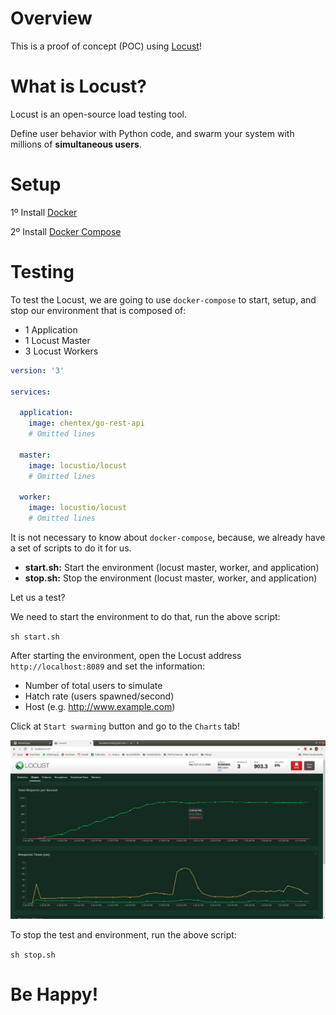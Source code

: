 # Overview

This is a proof of concept (POC) using [Locust](https://locust.io)!

# What is Locust?

Locust is an open-source load testing tool. 

Define user behavior with Python code, and swarm your system with millions of **simultaneous users**.

# Setup

1º Install [Docker](https://docs.docker.com/get-docker/)

2º Install [Docker Compose](https://docs.docker.com/compose/install/)

# Testing

To test the Locust, we are going to use `docker-compose` to start, setup, and stop our environment that is composed of:

- 1 Application
- 1 Locust Master
- 3 Locust Workers

```yaml
version: '3'

services:

  application:
    image: chentex/go-rest-api
    # Omitted lines

  master:
    image: locustio/locust
    # Omitted lines

  worker:
    image: locustio/locust
    # Omitted lines
```

It is not necessary to know about `docker-compose`, because, we already have a set of scripts to do it for us.

- **start.sh:** Start the environment (locust master, worker, and application)
- **stop.sh:** Stop the environment (locust master, worker, and application)

Let us a test?

We need to start the environment to do that, run the above script:

`sh start.sh`

After starting the environment, open the Locust address `http://localhost:8089` and set the information:

- Number of total users to simulate
- Hatch rate (users spawned/second)
- Host (e.g. http://www.example.com)

Click at `Start swarming` button and go to the `Charts` tab!

![alt text](/images/locust-performance-test.png "Locust Chart Tab")

To stop the test and environment, run the above script:

`sh stop.sh`

# Be Happy!